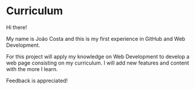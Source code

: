 # Curriculum

Hi there!

My name is João Costa and this is my first experience in GitHub and Web Development.

For this project will apply my knowledge on Web Development to develop a web page consisting on my curriculum. I will add new features and content with the more I learn.

Feedback is appreciated!
